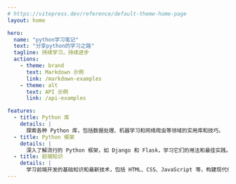 ```yaml
---
# https://vitepress.dev/reference/default-theme-home-page
layout: home

hero:
  name: "python学习笔记"
  text: "分享python的学习之路"
  tagline: 持续学习，持续进步
  actions:
    - theme: brand
      text: Markdown 示例
      link: /markdown-examples
    - theme: alt
      text: API 示例
      link: /api-examples

features:
  - title: Python 库
    details: |
      探索各种 Python 库，包括数据处理、机器学习和网络爬虫等领域的实用库和技巧。
  - title: Python 框架
    details: |
      深入了解流行的 Python 框架，如 Django 和 Flask，学习它们的用法和最佳实践。
  - title: 前端知识
    details: |
      学习前端开发的基础知识和最新技术，包括 HTML、CSS、JavaScript 等，构建现代化的用户界面。
---
```



